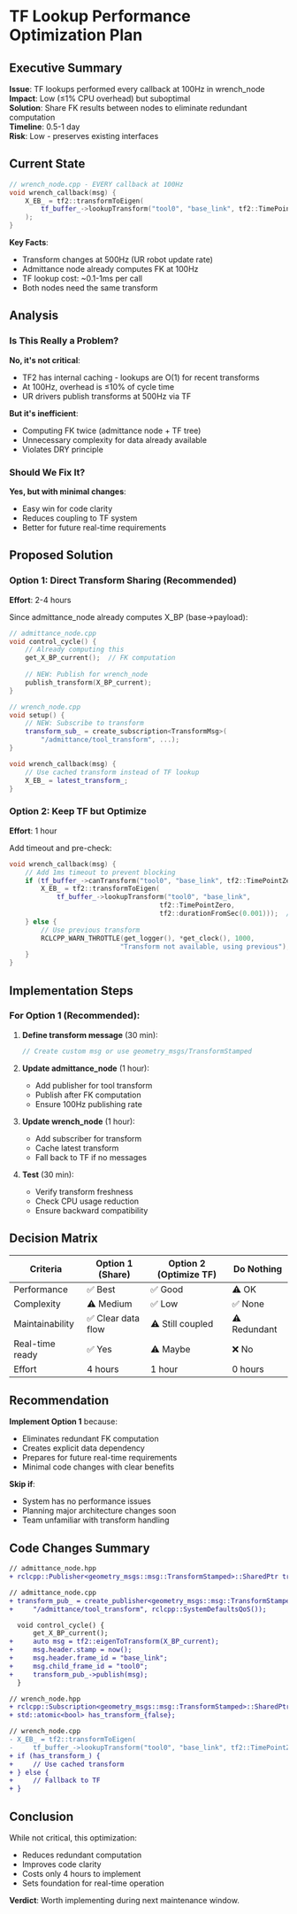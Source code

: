 # TF Lookup Performance Optimization Plan

## Executive Summary

**Issue**: TF lookups performed every callback at 100Hz in wrench_node  
**Impact**: Low (≤1% CPU overhead) but suboptimal  
**Solution**: Share FK results between nodes to eliminate redundant computation  
**Timeline**: 0.5-1 day  
**Risk**: Low - preserves existing interfaces

## Current State

```cpp
// wrench_node.cpp - EVERY callback at 100Hz
void wrench_callback(msg) {
    X_EB_ = tf2::transformToEigen(
        tf_buffer_->lookupTransform("tool0", "base_link", tf2::TimePointZero)
    );
}
```

**Key Facts**:
- Transform changes at 500Hz (UR robot update rate)
- Admittance node already computes FK at 100Hz
- TF lookup cost: ~0.1-1ms per call
- Both nodes need the same transform

## Analysis

### Is This Really a Problem?

**No, it's not critical**:
- TF2 has internal caching - lookups are O(1) for recent transforms
- At 100Hz, overhead is ≤10% of cycle time
- UR drivers publish transforms at 500Hz via TF

**But it's inefficient**:
- Computing FK twice (admittance node + TF tree)
- Unnecessary complexity for data already available
- Violates DRY principle

### Should We Fix It?

**Yes, but with minimal changes**:
- Easy win for code clarity
- Reduces coupling to TF system
- Better for future real-time requirements

## Proposed Solution

### Option 1: Direct Transform Sharing (Recommended)
**Effort**: 2-4 hours

Since admittance_node already computes X_BP (base→payload):

```cpp
// admittance_node.cpp
void control_cycle() {
    // Already computing this
    get_X_BP_current();  // FK computation
    
    // NEW: Publish for wrench_node
    publish_transform(X_BP_current);
}

// wrench_node.cpp  
void setup() {
    // NEW: Subscribe to transform
    transform_sub_ = create_subscription<TransformMsg>(
        "/admittance/tool_transform", ...);
}

void wrench_callback(msg) {
    // Use cached transform instead of TF lookup
    X_EB_ = latest_transform_;  
}
```

### Option 2: Keep TF but Optimize
**Effort**: 1 hour

Add timeout and pre-check:

```cpp
void wrench_callback(msg) {
    // Add 1ms timeout to prevent blocking
    if (tf_buffer_->canTransform("tool0", "base_link", tf2::TimePointZero)) {
        X_EB_ = tf2::transformToEigen(
            tf_buffer_->lookupTransform("tool0", "base_link", 
                                      tf2::TimePointZero,
                                      tf2::durationFromSec(0.001)));  // 1ms timeout
    } else {
        // Use previous transform
        RCLCPP_WARN_THROTTLE(get_logger(), *get_clock(), 1000,
                            "Transform not available, using previous");
    }
}
```

## Implementation Steps

### For Option 1 (Recommended):

1. **Define transform message** (30 min):
   ```cpp
   // Create custom msg or use geometry_msgs/TransformStamped
   ```

2. **Update admittance_node** (1 hour):
   - Add publisher for tool transform
   - Publish after FK computation
   - Ensure 100Hz publishing rate

3. **Update wrench_node** (1 hour):
   - Add subscriber for transform
   - Cache latest transform
   - Fall back to TF if no messages

4. **Test** (30 min):
   - Verify transform freshness
   - Check CPU usage reduction
   - Ensure backward compatibility

## Decision Matrix

| Criteria | Option 1 (Share) | Option 2 (Optimize TF) | Do Nothing |
|----------|-----------------|---------------------|------------|
| Performance | ✅ Best | ✅ Good | ⚠️ OK |
| Complexity | ⚠️ Medium | ✅ Low | ✅ None |
| Maintainability | ✅ Clear data flow | ⚠️ Still coupled | ⚠️ Redundant |
| Real-time ready | ✅ Yes | ⚠️ Maybe | ❌ No |
| Effort | 4 hours | 1 hour | 0 hours |

## Recommendation

**Implement Option 1** because:
- Eliminates redundant FK computation
- Creates explicit data dependency
- Prepares for future real-time requirements
- Minimal code changes with clear benefits

**Skip if**:
- System has no performance issues
- Planning major architecture changes soon
- Team unfamiliar with transform handling

## Code Changes Summary

```diff
// admittance_node.hpp
+ rclcpp::Publisher<geometry_msgs::msg::TransformStamped>::SharedPtr transform_pub_;

// admittance_node.cpp
+ transform_pub_ = create_publisher<geometry_msgs::msg::TransformStamped>(
+     "/admittance/tool_transform", rclcpp::SystemDefaultsQoS());

  void control_cycle() {
      get_X_BP_current();
+     auto msg = tf2::eigenToTransform(X_BP_current);
+     msg.header.stamp = now();
+     msg.header.frame_id = "base_link";
+     msg.child_frame_id = "tool0";
+     transform_pub_->publish(msg);
  }

// wrench_node.hpp  
+ rclcpp::Subscription<geometry_msgs::msg::TransformStamped>::SharedPtr transform_sub_;
+ std::atomic<bool> has_transform_{false};

// wrench_node.cpp
- X_EB_ = tf2::transformToEigen(
-     tf_buffer_->lookupTransform("tool0", "base_link", tf2::TimePointZero));
+ if (has_transform_) {
+     // Use cached transform
+ } else {
+     // Fallback to TF
+ }
```

## Conclusion

While not critical, this optimization:
- Reduces redundant computation
- Improves code clarity  
- Costs only 4 hours to implement
- Sets foundation for real-time operation

**Verdict**: Worth implementing during next maintenance window.